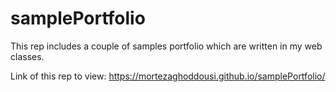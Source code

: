 # samplePortfolio
This rep includes a couple of samples portfolio which are written in my web classes.

Link of this rep to view: https://mortezaghoddousi.github.io/samplePortfolio/
